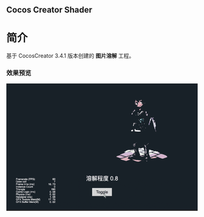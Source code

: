 ## Cocos Creator Shader

# 简介
基于 CocosCreator 3.4.1 版本创建的 **图片溶解** 工程。

### 效果预览
![image](../../gif/202202/2022022407.gif)